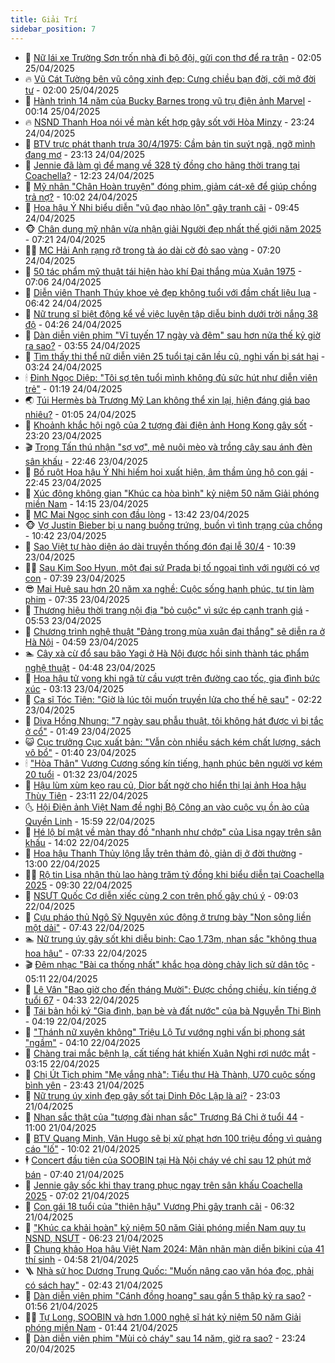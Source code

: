 ```yaml
---
title: Giải Trí
sidebar_position: 7
---
```


<!-- dantri-giai-tri:START -->
- 🤩 [Nữ lái xe Trường Sơn trốn nhà đi bộ đội, gửi con thơ để ra trận](https://dantri.com.vn/giai-tri/nu-lai-xe-truong-son-tron-nha-di-bo-doi-gui-con-tho-de-ra-tran-20250424192914118.htm) - 02:05 25/04/2025
- 🔥 [Vũ Cát Tường bên vũ công xinh đẹp: Cưng chiều bạn đời, cởi mở đời tư](https://dantri.com.vn/giai-tri/vu-cat-tuong-ben-vu-cong-xinh-dep-cung-chieu-ban-doi-coi-mo-doi-tu-20250425002002971.htm) - 02:00 25/04/2025
- 🚀 [Hành trình 14 năm của Bucky Barnes trong vũ trụ điện ảnh Marvel](https://dantri.com.vn/giai-tri/hanh-trinh-14-nam-cua-bucky-barnes-trong-vu-tru-dien-anh-marvel-20250424214748051.htm) - 00:14 25/04/2025
- 🔥 [NSND Thanh Hoa nói về màn kết hợp gây sốt với Hòa Minzy](https://dantri.com.vn/giai-tri/nsnd-thanh-hoa-noi-ve-man-ket-hop-gay-sot-voi-hoa-minzy-20250424205759667.htm) - 23:24 24/04/2025
- 🌈 [BTV trực phát thanh trưa 30/4/1975: Cầm bản tin suýt ngã, ngỡ mình đang mơ](https://dantri.com.vn/giai-tri/btv-truc-phat-thanh-trua-3041975-cam-ban-tin-suyt-nga-ngo-minh-dang-mo-20250424015602942.htm) - 23:13 24/04/2025
- 📝 [Jennie đã làm gì để mang về 328 tỷ đồng cho hãng thời trang tại Coachella?](https://dantri.com.vn/giai-tri/jennie-da-lam-gi-de-mang-ve-328-ty-dong-cho-hang-thoi-trang-tai-coachella-20250424172514966.htm) - 12:23 24/04/2025
- 💪 [Mỹ nhân &quot;Chân Hoàn truyện&quot; đóng phim, giảm cát-xê để giúp chồng trả nợ?](https://dantri.com.vn/giai-tri/my-nhan-chan-hoan-truyen-dong-phim-giam-cat-xe-de-giup-chong-tra-no-20250424140311402.htm) - 10:02 24/04/2025
- 🤡 [Hoa hậu Ý Nhi biểu diễn &quot;vũ đạo nhào lộn&quot; gây tranh cãi](https://dantri.com.vn/giai-tri/hoa-hau-y-nhi-bieu-dien-vu-dao-nhao-lon-gay-tranh-cai-20250424162648432.htm) - 09:45 24/04/2025
- 🐵 [Chân dung mỹ nhân vừa nhận giải Người đẹp nhất thế giới năm 2025](https://dantri.com.vn/giai-tri/chan-dung-my-nhan-vua-nhan-giai-nguoi-dep-nhat-the-gioi-nam-2025-20250423144300633.htm) - 07:21 24/04/2025
- 🧑‍🏫 [MC Hải Anh rạng rỡ trong tà áo dài cờ đỏ sao vàng](https://dantri.com.vn/giai-tri/mc-hai-anh-rang-ro-trong-ta-ao-dai-co-do-sao-vang-20250424150959954.htm) - 07:20 24/04/2025
- 💂 [50 tác phẩm mỹ thuật tái hiện hào khí Đại thắng mùa Xuân 1975](https://dantri.com.vn/giai-tri/50-tac-pham-my-thuat-tai-hien-hao-khi-dai-thang-mua-xuan-1975-20250424022328234.htm) - 07:06 24/04/2025
- 🤠 [Diễn viên Thanh Thúy khoe vẻ đẹp không tuổi với đầm chất liệu lụa](https://dantri.com.vn/giai-tri/dien-vien-thanh-thuy-khoe-ve-dep-khong-tuoi-voi-dam-chat-lieu-lua-20250424130148061.htm) - 06:42 24/04/2025
- 🫶 [Nữ trung sĩ biệt động kể về việc luyện tập diễu binh dưới trời nắng 38 độ](https://dantri.com.vn/giai-tri/nu-trung-si-biet-dong-ke-ve-viec-luyen-tap-dieu-binh-duoi-troi-nang-38-do-20250424002311098.htm) - 04:26 24/04/2025
- 🦏 [Dàn diễn viên phim &quot;Vĩ tuyến 17 ngày và đêm&quot; sau hơn nửa thế kỷ giờ ra sao?](https://dantri.com.vn/giai-tri/dan-dien-vien-phim-vi-tuyen-17-ngay-va-dem-sau-hon-nua-the-ky-gio-ra-sao-20250424084701426.htm) - 03:55 24/04/2025
- 🧰 [Tìm thấy thi thể nữ diễn viên 25 tuổi tại căn lều cũ, nghi vấn bị sát hại](https://dantri.com.vn/giai-tri/tim-thay-thi-the-nu-dien-vien-25-tuoi-tai-can-leu-cu-nghi-van-bi-sat-hai-20250424092718445.htm) - 03:24 24/04/2025
- 🕯 [Đinh Ngọc Diệp: &quot;Tôi sợ tên tuổi mình không đủ sức hút như diễn viên trẻ&quot;](https://dantri.com.vn/giai-tri/dinh-ngoc-diep-toi-so-ten-tuoi-minh-khong-du-suc-hut-nhu-dien-vien-tre-20250423213312161.htm) - 01:19 24/04/2025
- 🌏 [Túi Hermès bà Trương Mỹ Lan không thể xin lại, hiện đáng giá bao nhiêu?](https://dantri.com.vn/giai-tri/tui-hermes-ba-truong-my-lan-khong-the-xin-lai-hien-dang-gia-bao-nhieu-20250423102223362.htm) - 01:05 24/04/2025
- 🌈 [Khoảnh khắc hội ngộ của 2 tượng đài điện ảnh Hong Kong gây sốt](https://dantri.com.vn/giai-tri/khoanh-khac-hoi-ngo-cua-2-tuong-dai-dien-anh-hong-kong-gay-sot-20250423130402819.htm) - 23:20 23/04/2025
- 🎬 [Trọng Tấn thú nhận &quot;sợ vợ&quot;, mê nuôi mèo và trồng cây sau ánh đèn sân khấu](https://dantri.com.vn/giai-tri/trong-tan-thu-nhan-so-vo-me-nuoi-meo-va-trong-cay-sau-anh-den-san-khau-20250417234559353.htm) - 22:46 23/04/2025
- 👀 [Bố ruột Hoa hậu Ý Nhi hiếm hoi xuất hiện, âm thầm ủng hộ con gái](https://dantri.com.vn/giai-tri/bo-ruot-hoa-hau-y-nhi-hiem-hoi-xuat-hien-am-tham-ung-ho-con-gai-20250424001830967.htm) - 22:45 23/04/2025
- 🧰 [Xúc động không gian &quot;Khúc ca hòa bình&quot; kỷ niệm 50 năm Giải phóng miền Nam](https://dantri.com.vn/giai-tri/xuc-dong-khong-gian-khuc-ca-hoa-binh-ky-niem-50-nam-giai-phong-mien-nam-20250423201625373.htm) - 14:15 23/04/2025
- 🧰 [MC Mai Ngọc sinh con đầu lòng](https://dantri.com.vn/giai-tri/mc-mai-ngoc-sinh-con-dau-long-20250423201331320.htm) - 13:42 23/04/2025
- 🐵 [Vợ Justin Bieber bị u nang buồng trứng, buồn vì tình trạng của chồng](https://dantri.com.vn/giai-tri/vo-justin-bieber-bi-u-nang-buong-trung-buon-vi-tinh-trang-cua-chong-20250423112646591.htm) - 10:42 23/04/2025
- 🐘 [Sao Việt tự hào diện áo dài truyền thống đón đại lễ 30/4](https://dantri.com.vn/giai-tri/sao-viet-tu-hao-dien-ao-dai-truyen-thong-don-dai-le-304-20250423151238177.htm) - 10:39 23/04/2025
- 🧑‍💻 [Sau Kim Soo Hyun, một đại sứ Prada bị tố ngoại tình với người có vợ con](https://dantri.com.vn/giai-tri/sau-kim-soo-hyun-mot-dai-su-prada-bi-to-ngoai-tinh-voi-nguoi-co-vo-con-20250423122209644.htm) - 07:39 23/04/2025
- 😎 [Mai Huê sau hơn 20 năm xa nghề: Cuộc sống hạnh phúc, tự tin làm phim](https://dantri.com.vn/giai-tri/mai-hue-sau-hon-20-nam-xa-nghe-cuoc-song-hanh-phuc-tu-tin-lam-phim-20250423124736484.htm) - 07:35 23/04/2025
- 🧰 [Thương hiệu thời trang nội địa &quot;bỏ cuộc&quot; vì sức ép cạnh tranh giá](https://dantri.com.vn/giai-tri/thuong-hieu-thoi-trang-noi-dia-bo-cuoc-vi-suc-ep-canh-tranh-gia-20250422111235532.htm) - 05:53 23/04/2025
- 🧰 [Chương trình nghệ thuật &quot;Đảng trong mùa xuân đại thắng&quot; sẽ diễn ra ở Hà Nội](https://dantri.com.vn/giai-tri/chuong-trinh-nghe-thuat-dang-trong-mua-xuan-dai-thang-se-dien-ra-o-ha-noi-20250423104012258.htm) - 04:59 23/04/2025
- 🏊 [Cây xà cừ đổ sau bão Yagi ở Hà Nội được hồi sinh thành tác phẩm nghệ thuật](https://dantri.com.vn/giai-tri/cay-xa-cu-do-sau-bao-yagi-o-ha-noi-duoc-hoi-sinh-thanh-tac-pham-nghe-thuat-20250423104444823.htm) - 04:48 23/04/2025
- 🌋 [Hoa hậu tử vong khi ngã từ cầu vượt trên đường cao tốc, gia đình bức xúc](https://dantri.com.vn/giai-tri/hoa-hau-tu-vong-khi-nga-tu-cau-vuot-tren-duong-cao-toc-gia-dinh-buc-xuc-20250423094052709.htm) - 03:13 23/04/2025
- 🔭 [Ca sĩ Tóc Tiên: &quot;Giờ là lúc tôi muốn truyền lửa cho thế hệ sau&quot;](https://dantri.com.vn/giai-tri/ca-si-toc-tien-gio-la-luc-toi-muon-truyen-lua-cho-the-he-sau-20250423071141581.htm) - 02:22 23/04/2025
- 📝 [Diva Hồng Nhung: &quot;7 ngày sau phẫu thuật, tôi không hát được vì bị tắc ở cổ&quot;](https://dantri.com.vn/giai-tri/diva-hong-nhung-7-ngay-sau-phau-thuat-toi-khong-hat-duoc-vi-bi-tac-o-co-20250423025552332.htm) - 01:49 23/04/2025
- 😺 [Cục trưởng Cục xuất bản: &quot;Vẫn còn nhiều sách kém chất lượng, sách vô bổ&quot;](https://dantri.com.vn/giai-tri/cuc-truong-cuc-xuat-ban-van-con-nhieu-sach-kem-chat-luong-sach-vo-bo-20250422194421198.htm) - 01:40 23/04/2025
- 🕯 [&quot;Hòa Thân&quot; Vương Cương sống kín tiếng, hạnh phúc bên người vợ kém 20 tuổi](https://dantri.com.vn/giai-tri/hoa-than-vuong-cuong-song-kin-tieng-hanh-phuc-ben-nguoi-vo-kem-20-tuoi-20250422111220109.htm) - 01:32 23/04/2025
- 🦄 [Hậu lùm xùm kẹo rau củ, Dior bất ngờ cho hiển thị lại ảnh Hoa hậu Thùy Tiên](https://dantri.com.vn/giai-tri/hau-lum-xum-keo-rau-cu-dior-bat-ngo-cho-hien-thi-lai-anh-hoa-hau-thuy-tien-20250423025625990.htm) - 23:11 22/04/2025
- 🌜 [Hội Điện ảnh Việt Nam đề nghị Bộ Công an vào cuộc vụ ồn ào của Quyền Linh](https://dantri.com.vn/giai-tri/hoi-dien-anh-viet-nam-de-nghi-bo-cong-an-vao-cuoc-vu-on-ao-cua-quyen-linh-20250422222300076.htm) - 15:59 22/04/2025
- 👹 [Hé lộ bí mật về màn thay đồ &quot;nhanh như chớp&quot; của Lisa ngay trên sân khấu](https://dantri.com.vn/giai-tri/he-lo-bi-mat-ve-man-thay-do-nhanh-nhu-chop-cua-lisa-ngay-tren-san-khau-20250422150653769.htm) - 14:02 22/04/2025
- 🚀 [Hoa hậu Thanh Thủy lộng lẫy trên thảm đỏ, giản dị ở đời thường](https://dantri.com.vn/giai-tri/hoa-hau-thanh-thuy-long-lay-tren-tham-do-gian-di-o-doi-thuong-20250422145548208.htm) - 13:00 22/04/2025
- 🧑‍💻 [Rộ tin Lisa nhận thù lao hàng trăm tỷ đồng khi biểu diễn tại Coachella 2025](https://dantri.com.vn/giai-tri/ro-tin-lisa-nhan-thu-lao-hang-tram-ty-dong-khi-bieu-dien-tai-coachella-2025-20250422115719306.htm) - 09:30 22/04/2025
- 🦩 [NSƯT Quốc Cơ diễn xiếc cùng 2 con trên phố gây chú ý](https://dantri.com.vn/giai-tri/nsut-quoc-co-dien-xiec-cung-2-con-tren-pho-gay-chu-y-20250422151308686.htm) - 09:03 22/04/2025
- 💫 [Cựu pháo thủ Ngô Sỹ Nguyên xúc động ở trưng bày &quot;Non sông liền một dải&quot;](https://dantri.com.vn/giai-tri/cuu-phao-thu-ngo-sy-nguyen-xuc-dong-o-trung-bay-non-song-lien-mot-dai-20250422142024774.htm) - 07:43 22/04/2025
- 🏊 [Nữ trung úy gây sốt khi diễu binh: Cao 1,73m, nhan sắc &quot;không thua hoa hậu&quot;](https://dantri.com.vn/giai-tri/nu-trung-uy-gay-sot-khi-dieu-binh-cao-173m-nhan-sac-khong-thua-hoa-hau-20250422140819450.htm) - 07:33 22/04/2025
- 🎬 [Đêm nhạc &quot;Bài ca thống nhất&quot; khắc họa dòng chảy lịch sử dân tộc](https://dantri.com.vn/giai-tri/dem-nhac-bai-ca-thong-nhat-khac-hoa-dong-chay-lich-su-dan-toc-20250421221530804.htm) - 05:11 22/04/2025
- 💃 [Lê Vân &quot;Bao giờ cho đến tháng Mười&quot;: Được chồng chiều, kín tiếng ở tuổi 67](https://dantri.com.vn/giai-tri/le-van-bao-gio-cho-den-thang-muoi-duoc-chong-chieu-kin-tieng-o-tuoi-67-20250422005345685.htm) - 04:33 22/04/2025
- 🌊 [Tái bản hồi ký &quot;Gia đình, bạn bè và đất nước&quot; của bà Nguyễn Thị Bình](https://dantri.com.vn/giai-tri/tai-ban-hoi-ky-gia-dinh-ban-be-va-dat-nuoc-cua-ba-nguyen-thi-binh-20250422101331978.htm) - 04:19 22/04/2025
- 🧰 [&quot;Thánh nữ xuyên không&quot; Triệu Lộ Tư vướng nghi vấn bị phong sát &quot;ngầm&quot;](https://dantri.com.vn/giai-tri/thanh-nu-xuyen-khong-trieu-lo-tu-vuong-nghi-van-bi-phong-sat-ngam-20250422093309291.htm) - 04:10 22/04/2025
- 🦣 [Chàng trai mắc bệnh lạ, cất tiếng hát khiến Xuân Nghi rơi nước mắt](https://dantri.com.vn/giai-tri/chang-trai-mac-benh-la-cat-tieng-hat-khien-xuan-nghi-roi-nuoc-mat-20250422063147723.htm) - 03:15 22/04/2025
- 🥷 [Chị Út Tịch phim &quot;Mẹ vắng nhà&quot;: Tiểu thư Hà Thành, U70 cuộc sống bình yên](https://dantri.com.vn/giai-tri/chi-ut-tich-phim-me-vang-nha-tieu-thu-ha-thanh-u70-cuoc-song-binh-yen-20250422030254228.htm) - 23:43 21/04/2025
- 🦏 [Nữ trung úy xinh đẹp gây sốt tại Dinh Độc Lập là ai?](https://dantri.com.vn/giai-tri/nu-trung-uy-xinh-dep-gay-sot-tai-dinh-doc-lap-la-ai-20250421183113233.htm) - 23:03 21/04/2025
- 🫶 [Nhan sắc thật của &quot;tượng đài nhan sắc&quot; Trương Bá Chi ở tuổi 44](https://dantri.com.vn/giai-tri/nhan-sac-that-cua-tuong-dai-nhan-sac-truong-ba-chi-o-tuoi-44-20250421110048773.htm) - 11:00 21/04/2025
- 💼 [BTV Quang Minh, Vân Hugo sẽ bị xử phạt hơn 100 triệu đồng vì quảng cáo &quot;lố&quot;](https://dantri.com.vn/giai-tri/btv-quang-minh-van-hugo-se-bi-xu-phat-hon-100-trieu-dong-vi-quang-cao-lo-20250421164240409.htm) - 10:02 21/04/2025
- 🕴 [Concert đầu tiên của SOOBIN tại Hà Nội cháy vé chỉ sau 12 phút mở bán](https://dantri.com.vn/giai-tri/concert-dau-tien-cua-soobin-tai-ha-noi-chay-ve-chi-sau-12-phut-mo-ban-20250421141232725.htm) - 07:40 21/04/2025
- 🐲 [Jennie gây sốc khi thay trang phục ngay trên sân khấu Coachella 2025](https://dantri.com.vn/giai-tri/jennie-gay-soc-khi-thay-trang-phuc-ngay-tren-san-khau-coachella-2025-20250421120949057.htm) - 07:02 21/04/2025
- 🐘 [Con gái 18 tuổi của &quot;thiên hậu&quot; Vương Phi gây tranh cãi](https://dantri.com.vn/giai-tri/con-gai-18-tuoi-cua-thien-hau-vuong-phi-gay-tranh-cai-20250421100228277.htm) - 06:32 21/04/2025
- 🤭 [&quot;Khúc ca khải hoàn&quot; kỷ niệm 50 năm Giải phóng miền Nam quy tụ NSND, NSƯT](https://dantri.com.vn/giai-tri/khuc-ca-khai-hoan-ky-niem-50-nam-giai-phong-mien-nam-quy-tu-nsnd-nsut-20250421122948175.htm) - 06:23 21/04/2025
- 💯 [Chung khảo Hoa hậu Việt Nam 2024: Mãn nhãn màn diễn bikini của 41 thí sinh](https://dantri.com.vn/giai-tri/chung-khao-hoa-hau-viet-nam-2024-man-nhan-man-dien-bikini-cua-41-thi-sinh-20250421104406230.htm) - 04:58 21/04/2025
- 🪜 [Nhà sử học Dương Trung Quốc: &quot;Muốn nâng cao văn hóa đọc, phải có sách hay&quot;](https://dantri.com.vn/giai-tri/nha-su-hoc-duong-trung-quoc-muon-nang-cao-van-hoa-doc-phai-co-sach-hay-20250421005326625.htm) - 02:43 21/04/2025
- 👹 [Dàn diễn viên phim &quot;Cánh đồng hoang&quot; sau gần 5 thập kỷ ra sao?](https://dantri.com.vn/giai-tri/dan-dien-vien-phim-canh-dong-hoang-sau-gan-5-thap-ky-ra-sao-20250420233821255.htm) - 01:56 21/04/2025
- 🧑‍🏫 [Tự Long, SOOBIN và hơn 1.000 nghệ sĩ hát kỷ niệm 50 năm Giải phóng miền Nam](https://dantri.com.vn/giai-tri/tu-long-soobin-va-hon-1000-nghe-si-hat-ky-niem-50-nam-giai-phong-mien-nam-20250421075757581.htm) - 01:44 21/04/2025
- 🐘 [Dàn diễn viên phim &quot;Mùi cỏ cháy&quot; sau 14 năm, giờ ra sao?](https://dantri.com.vn/giai-tri/dan-dien-vien-phim-mui-co-chay-sau-14-nam-gio-ra-sao-20250419173508453.htm) - 23:24 20/04/2025<!-- dantri-giai-tri:END -->
